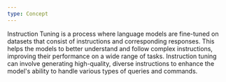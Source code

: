 ```yaml
---
type: Concept
---
```


Instruction Tuning is a process where language models are fine-tuned on datasets that consist of instructions and corresponding responses. This helps the models to better understand and follow complex instructions, improving their performance on a wide range of tasks. Instruction tuning can involve generating high-quality, diverse instructions to enhance the model's ability to handle various types of queries and commands.